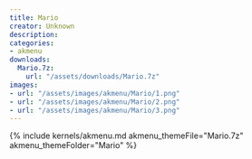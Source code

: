 ```yaml
---
title: Mario
creator: Unknown
description: 
categories:
- akmenu
downloads:
  Mario.7z:
    url: "/assets/downloads/Mario.7z"
images:
- url: "/assets/images/akmenu/Mario/1.png"
- url: "/assets/images/akmenu/Mario/2.png"
- url: "/assets/images/akmenu/Mario/3.png"
---
```


{% include kernels/akmenu.md akmenu_themeFile="Mario.7z" akmenu_themeFolder="Mario" %}
